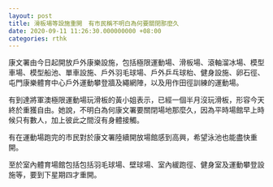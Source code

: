 ```yaml
---
layout: post
title: 滑板場等設施重開　有市民稱不明白為何要關閉那麼久
date: 2020-09-11 11:26:30.000000000 +08:00
categories: rthk
---
```


康文署由今日起開放戶外康樂設施，包括極限運動場、滑板場、滾軸溜冰場、模型車場、模型船池、單車設施、戶外羽毛球場、戶外乒乓球枱、健身設施、卵石徑、屯門康樂體育中心戶外運動攀登牆及繩網陣，以及用作田徑訓練的運動場。 

有到達將軍澳極限運動場玩滑板的黃小姐表示，已經一個半月沒玩滑板，形容今天終於重獲自由。她說，不明白為何康文署要關閉場地那麼久，因為平時場館早上時候只有數人，加上彼此之間沒有身體接觸。

有在運動場跑完的市民對於康文署陸續開放場館感到高興，希望泳池也能盡快重開。

至於室內體育場館包括包括羽毛球場、壁球場、室內緩跑徑、健身室及運動攀登設施等，要到下星期四才重開。
